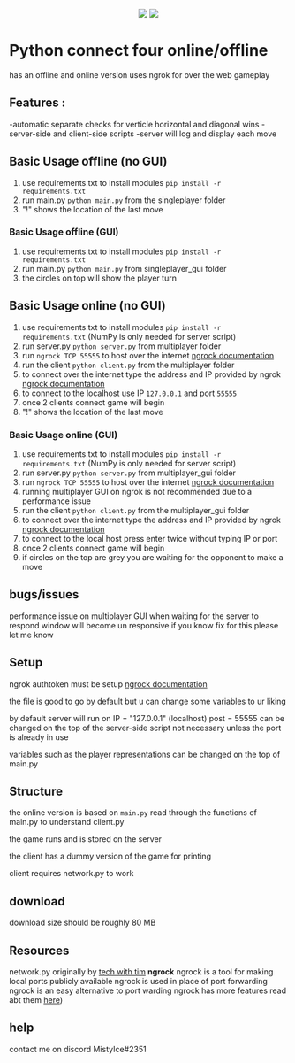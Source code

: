 <p align="center">
  <img src="https://imgur.com/gallery/5kpDLBT">
  <img src="https://imgur.com/gallery/TK1pBzk">
</p>

# Python connect four online/offline 
has an offline and online version
uses ngrok for over the web gameplay

## **Features** : 
-automatic separate checks for verticle horizontal and diagonal wins
-server-side and client-side scripts
-server will log and display each move

## Basic Usage offline (no GUI)
1) use requirements.txt to install modules  `pip install -r requirements.txt`
2) run main.py `python main.py` from the singleplayer folder
3) "!" shows the location of the last move

### Basic Usage offline (GUI)
1) use requirements.txt to install modules  `pip install -r requirements.txt`
2) run main.py `python main.py` from singleplayer_gui folder
3) the circles on top will show the player turn 

## Basic Usage online (no GUI)
1) use requirements.txt to install modules  `pip install -r requirements.txt` (NumPy is only needed for server script)
2) run server.py `python server.py`  from multiplayer folder
3) run `ngrock TCP 55555` to host over the internet [ngrock documentation](https://ngrok.com/docs)
4) run the client `python client.py` from the multiplayer folder
5) to connect over the internet type the address and IP provided by ngrok [ngrock documentation](https://ngrok.com/docs)
5) to connect to the localhost use IP `127.0.0.1` and port `55555`
6) once 2 clients connect game will begin 
7) "!" shows the location of the last move

### Basic Usage online (GUI)
1) use requirements.txt to install modules  `pip install -r requirements.txt` (NumPy is only needed for server script)
2) run server.py `python server.py`  from multiplayer_gui folder
3) run `ngrock TCP 55555` to host over the internet [ngrock documentation](https://ngrok.com/docs)
3) running multiplayer GUI on ngrok is not recommended due to a performance issue 
4) run the client `python client.py` from the multiplayer_gui folder
5) to connect over the internet type the address and IP provided by ngrok [ngrock documentation](https://ngrok.com/docs)
5) to connect to the local host press enter twice without typing IP or port
6) once 2 clients connect game will begin 
7) if circles on the top are grey you are waiting for the opponent to make a move

## bugs/issues

performance issue on multiplayer GUI when waiting for the server to respond window will become un responsive
if you know fix for this please let me know

## Setup

ngrok authtoken must be setup
[ngrock documentation](https://ngrok.com/docs)

the file is good to go by default but u can change some variables to ur liking

by default server will run on IP = "127.0.0.1" (localhost) post = 55555 can be changed on the top of the server-side script not necessary unless the port is already in use

variables such as the player representations can be changed on the top of main.py

## Structure

the online version is based on `main.py` read through the functions of main.py to understand client.py

the game runs and is stored on the server

the client has a dummy version of the game for printing 

client requires network.py to work 

## download

download size should be roughly 80 MB

## Resources

network.py originally by [tech with tim](https://youtu.be/McoDjOCb2Zo)
**ngrock**
ngrock is a tool for making local ports publicly available 
ngrock is used in place of port forwarding 
ngrock is an easy alternative to port warding
ngrock has more features read abt them [here](https://ngrok.com/docs))

## help
contact me on discord MistyIce#2351  